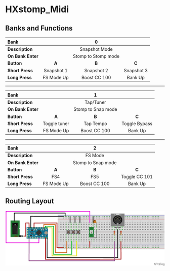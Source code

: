 # HXstomp_Midi

## Banks and Functions

| Bank              |            |          0           |            |
| :---------------- | :--------: | :------------------: | :--------: |
| **Description**   |            |    Snapshot Mode     |            |
| **On Bank Enter** |            |  Stomp to Stomp mode |            |
| **Button**        |   **A**    |        **B**         |   **C**    |
| **Short Press**   | Snapshot 1 |      Snapshot 2      | Snapshot 3 |
| **Long Press**    | FS Mode Up |     Boost CC 100     |  Bank Up   |

---

| Bank              |              |         1          |               |
| :---------------- | :----------: | :----------------: | :-----------: |
| **Description**   |              |     Tap/Tuner      |               |
| **On Bank Enter** |              | Stomp to Snap mode |               |
| **Button**        |    **A**     |       **B**        |     **C**     |
| **Short Press**   | Toggle tuner |     Tap Tempo      | Toggle Bypass |
| **Long Press**    |  FS Mode Up  |    Boost CC 100    |    Bank Up    |

---

| Bank              |            |         2          |               |
| :---------------- | :--------: | :----------------: | :-----------: |
| **Description**   |            |      FS Mode       |               |
| **On Bank Enter** |            | Stomp to Snap mode |               |
| **Button**        |   **A**    |       **B**        |     **C**     |
| **Short Press**   |    FS4     |        FS5         | Toggle CC 101 |
| **Long Press**    | FS Mode Up |    Boost CC 100    |    Bank Up    |

## Routing Layout

![](HX_Stomp_Midi_Steckplatine.png)
